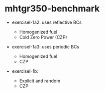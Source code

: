 # mhtgr350-benchmark

* exerciseI-1a2: uses reflective BCs
	- Homogenized fuel
	- Cold Zero Power (CZP)
* exerciseI-1a3: uses periodic BCs
	- Homogenized fuel
	- CZP

* exerciseI-1b:
	- Explicit and random
	- CZP
